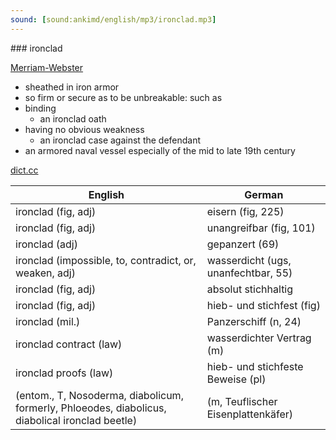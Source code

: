```yaml
---
sound: [sound:ankimd/english/mp3/ironclad.mp3]
---
```


\### ironclad

[Merriam-Webster](https://www.merriam-webster.com/dictionary/ironclad)

- sheathed in iron armor
- so firm or secure as to be unbreakable: such as
- binding
    - an ironclad oath
- having no obvious weakness
    - an ironclad case against the defendant
- an armored naval vessel especially of the mid to late 19th century

[dict.cc](https://www.dict.cc/ironclad)

| English        | German       |
| -------------- | ------------ |
| ironclad (fig, adj) | eisern (fig, 225) |
| ironclad (fig, adj) | unangreifbar (fig, 101) |
| ironclad (adj) | gepanzert (69) |
| ironclad (impossible, to, contradict, or, weaken, adj) | wasserdicht (ugs, unanfechtbar, 55) |
| ironclad (fig, adj) | absolut stichhaltig |
| ironclad (fig, adj) | hieb- und stichfest (fig) |
| ironclad (mil.) | Panzerschiff (n, 24) |
| ironclad contract (law) | wasserdichter Vertrag (m) |
| ironclad proofs (law) | hieb- und stichfeste Beweise (pl) |
|  (entom., T, Nosoderma, diabolicum, formerly, Phloeodes, diabolicus, diabolical ironclad beetle) |  (m, Teuflischer Eisenplattenkäfer) |
